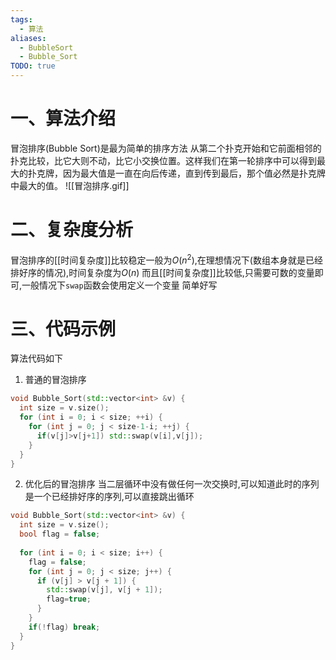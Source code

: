 ```yaml
---
tags:
  - 算法
aliases:
  - BubbleSort
  - Bubble_Sort
TODO: true
---
```


#  一、算法介绍
冒泡排序(Bubble Sort)是最为简单的排序方法
从第二个扑克开始和它前面相邻的扑克比较，比它大则不动，比它小交换位置。这样我们在第一轮排序中可以得到最大的扑克牌，因为最大值是一直在向后传递，直到传到最后，那个值必然是扑克牌中最大的值。
![[冒泡排序.gif]]
# 二、复杂度分析
冒泡排序的[[时间复杂度]]比较稳定一般为$O(n^{2})$,在理想情况下(数组本身就是已经排好序的情况),时间复杂度为$O(n)$
而且[[时间复杂度]]比较低,只需要可数的变量即可,一般情况下`swap`函数会使用定义一个变量
简单好写

# 三、代码示例
算法代码如下
1. 普通的冒泡排序
```c++
void Bubble_Sort(std::vector<int> &v) {
  int size = v.size();
  for (int i = 0; i < size; ++i) {
    for (int j = 0; j < size-1-i; ++j) {
      if(v[j]>v[j+1]) std::swap(v[i],v[j]);
    }
  }
}
```


2. 优化后的冒泡排序
当二层循环中没有做任何一次交换时,可以知道此时的序列是一个已经排好序的序列,可以直接跳出循环
```c++
void Bubble_Sort(std::vector<int> &v) {
  int size = v.size();
  bool flag = false;
  
  for (int i = 0; i < size; i++) {
    flag = false;
    for (int j = 0; j < size; j++) {
      if (v[j] > v[j + 1]) {
        std::swap(v[j], v[j + 1]);
        flag=true;
      }
    }
    if(!flag) break;
  }
}
```